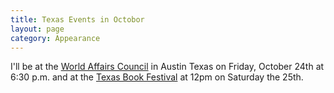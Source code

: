 ```yaml
---
title: Texas Events in Octobor
layout: page
category: Appearance
---
```


I'll be at the [World Affairs Council](http://www.wacaustin.org/upcoming.html) in Austin Texas on Friday, October 24th at 6:30 p.m. and at the [Texas Book Festival](http://www.texasbookfestival.org/festival-schedule/?selected_day=2&eid=1499#e1499) at 12pm on Saturday the 25th.